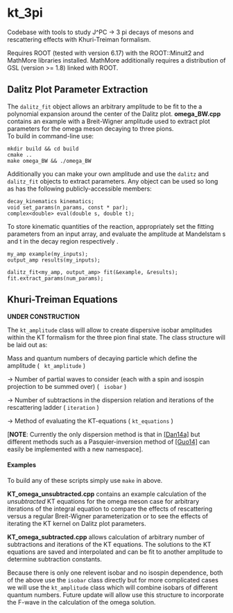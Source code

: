 # kt_3pi
Codebase with tools to study J^PC -> 3 pi decays of mesons and rescattering effects with Khuri-Treiman formalism.

Requires ROOT (tested with version 6.17) with the ROOT::Minuit2 and MathMore libraries installed.
MathMore additionally requires a distribution of GSL (version >= 1.8) linked with ROOT.

## Dalitz Plot Parameter Extraction
The `dalitz_fit` object allows an arbitrary amplitude to be fit to the a polynomial expansion around the center of the Dalitz plot. __omega_BW.cpp__ contains an example with a Breit-Wigner amplitude used to extract plot parameters for the omega meson decaying to three pions.   
To build in command-line use:
```
mkdir build && cd build
cmake ..
make omega_BW && ./omega_BW
```

Additionally you can make your own amplitude and use the `dalitz` and `dalitz_fit` objects to extract parameters. Any object can be used so long as has the following publicly-accessible members:
```
decay_kinematics kinematics;
void set_params(n_params, const * par);
complex<double> eval(double s, double t);
```
To store kinematic quantities of the reaction, appropriately set the fitting parameters from an input array, and evaluate the amplitude at Mandelstam s and t in the decay region  respectively .
```
my_amp example(my_inputs);
output_amp results(my_inputs);

dalitz_fit<my_amp, output_amp> fit(&example, &results);
fit.extract_params(num_params);
```

## Khuri-Treiman Equations
__UNDER CONSTRUCTION__

The ```kt_amplitude``` class will allow to create dispersive isobar amplitudes within the KT formalism for the three pion final state.
The class structure will be laid out as:

Mass and quantum numbers of decaying particle which define the amplitude ( ``` kt_amplitude``` )

 -> Number of partial waves to consider (each with a spin and isospin projection to be summed over) ( ``` isobar``` )

 -> Number of subtractions in the dispersion relation and iterations of the rescattering ladder ( ```iteration``` )

 -> Method of evaluating the KT-equations ( ```kt_equations``` )

 [__NOTE__: Currently the only dispersion method is that in [[Dan14a]](https://arxiv.org/abs/1409.7708) but different methods such as a Pasquier-inversion method of [[Guo14]](https://arxiv.org/abs/1412.3970) can easily be implemented with a new namespace].

 #### Examples
To build any of these scripts simply use ``make`` in above.

__KT_omega_unsubtracted.cpp__ contains an example calculation of the _unsubtracted_ KT equations for the omega meson case for arbitrary iterations of the integral equation to compare the effects of rescattering versus a regular Breit-Wigner parameterization or to see the effects of iterating the KT kernel on Dalitz plot parameters.

__KT_omega_subtracted.cpp__ allows calculation of arbitrary number of subtractions and iterations of the KT equations. The solutions to the KT equations are saved and interpolated and can be fit to another amplitude to determine subtraction constants.

Because there is only one relevent isobar and no isospin dependence, both of the above use the `isobar` class directly but for more complicated cases we will use the `kt_amplitude` class which will combine isobars of different quantum numbers. Future update will allow use this structure to incorporate the F-wave in the calculation of the omega solution.
